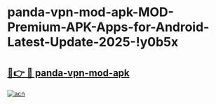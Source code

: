# panda-vpn-mod-apk-MOD-Premium-APK-Apps-for-Android-Latest-Update-2025-!y0b5x

# <h2><a href="https://uje48e.esa.edu.pl?title=panda-vpn-mod-apk&ref=y0b5x">🔗👉 🔴 panda-vpn-mod-apk</a></h2>

[![acn](https://github.com/user-attachments/assets/0f9c940e-d8b0-45ae-aac7-cd30a18b3e1c)](https://uje48e.esa.edu.pl?title=panda-vpn-mod-apk&ref=y0b5x)

